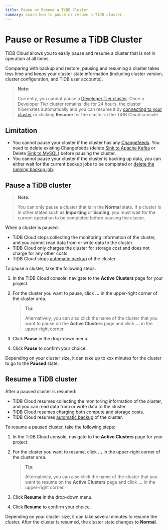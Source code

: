 ```yaml
---
title: Pause or Resume a TiDB Cluster
summary: Learn how to pause or resume a TiDB cluster.
---
```


# Pause or Resume a TiDB Cluster

TiDB Cloud allows you to easily pause and resume a cluster that is not in operation at all times.

Comparing with backup and restore, pausing and resuming a cluster takes less time and keeps your cluster state information (including cluster version, cluster configuration, and TiDB user accounts).

> **Note:**
>
> Currently, you cannot pause a [Developer Tier cluster](/tidb-cloud/select-cluster-tier.md#developer-tier). Once a Developer Tier cluster remains idle for 24 hours, the cluster hibernates automatically and you can resume it by [connecting to your cluster](/tidb-cloud/connect-to-tidb-cluster.md) or clicking **Resume** for the cluster in the TiDB Cloud console.

## Limitation

- You cannot pause your cluster if the cluster has any [Changefeeds](/tidb-cloud/changefeed-overview.md). You need to delete existing Changefeeds (delete [Sink to Apache Kafka](/tidb-cloud/changefeed-sink-to-apache-kafka.md) or Delete [Sink to MySQL](/tidb-cloud/changefeed-sink-to-mysql.md)) before pausing the cluster.
- You cannot pause your cluster if the cluster is backing up data, you can either wait for the current backup jobs to be completed or [delete the running backup job](/tidb-cloud/backup-and-restore.md#delete-a-running-backup-job).

## Pause a TiDB cluster

> **Note:**
>
> You can only pause a cluster that is in the **Normal** state. If a cluster is in other states such as **Importing** or **Scaling**, you must wait for the current operation to be completed before pausing the cluster.

When a cluster is paused:

- TiDB Cloud stops collecting the monitoring information of the cluster, and you cannot read data from or write data to the cluster.
- TiDB Cloud only charges the cluster for storage cost and does not charge for any other costs.
- TiDB Cloud stops [automatic backup](/tidb-cloud/backup-and-restore.md#automatic-backup) of the cluster.

To pause a cluster, take the following steps:

1. In the TiDB Cloud console, navigate to the **Active Clusters** page for your project.
2. For the cluster you want to pause, click **...** in the upper-right corner of the cluster area.

    > **Tip:**
    >
    > Alternatively, you can also click the name of the cluster that you want to pause on the **Active Clusters** page and click **...** in the upper-right corner.

3. Click **Pause** in the drop-down menu.
4. Click **Pause** to confirm your choice.

Depending on your cluster size, it can take up to xxx minutes for the cluster to go to the **Paused** state.

## Resume a TiDB cluster

After a paused cluster is resumed:

- TiDB Cloud resumes collecting the monitoring information of the cluster, and you can read data from or write data to the cluster.
- TiDB Cloud resumes charging both compute and storage costs.
- TiDB Cloud resumes [automatic backup](/tidb-cloud/backup-and-restore.md#automatic-backup) of the cluster.

To resume a paused cluster, take the following steps:

1. In the TiDB Cloud console, navigate to the **Active Clusters** page for your project.
2. For the cluster you want to resume, click **...** in the upper-right corner of the cluster area.

    > **Tip:**
    >
    > Alternatively, you can also click the name of the cluster that you want to resume on the **Active Clusters** page and click **...** in the upper-right corner.

3. Click **Resume** in the drop-down menu.
4. Click **Resume** to confirm your choice.

Depending on your cluster size, it can take several minutes to resume the cluster. After the cluster is resumed, the cluster state changes to **Normal**.